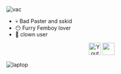 
![vac](https://github.com/lia310/lia310/assets/171064966/da84d51a-1427-4062-9d0c-0a9037e3dbd2)
- 💀 Bad Paster and sskid
- 😶 Furry Femboy lover
- 🤡 clown user
<p align="center">
  <a href="https://www.youtube.com/watch?v=JAvnOXFGE5o"><img width="32px" alt="Youtube" title="Funny VAC Momento" src="https://static.wikia.nocookie.net/logopedia/images/9/90/Valve_Anti-Cheat.png/revision/latest?cb=20220512122650"/></a>
  <a href="https://www.youtube.com/watch?v=wTPadF5e0-M"" alt="youtube" title="???????"><img width="32px" src="https://i.imgur.com/qiXu7b2.png"/></a>
  


![laptop](https://user-images.githubusercontent.com/107470957/181194494-9c815d1e-b15e-4bd0-82ab-21812f5aa6b7.gif)

<!--
**lia310/lia310** is a ✨ _special_ ✨ repository because its `README.md` (this file) appears on your GitHub profile.


Here are some ideas to get you started:

- 🔭 I’m currently working on ...
- 🌱 I’m currently learning ...
- 👯 I’m looking to collaborate on ...
- 🤔 I’m looking for help with ...
- 💬 Ask me about ...
- 📫 How to reach me: ...
- 😄 Pronouns: ...
- ⚡ Fun fact: ...
-->
